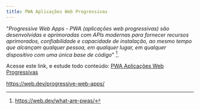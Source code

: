 ```yaml
---
title: PWA Aplicações Web Progressivas
---
```


"*Progressive Web Apps - PWA (aplicações web progressivas) são desenvolvidas e aprimoradas com APIs modernas para fornecer recursos aprimorados, 
confiabilidade e capacidade de instalação, ao mesmo tempo que alcançam qualquer pessoa, em qualquer lugar, 
em qualquer dispositivo com uma única base de código*" [^1].


Acesse este link, e estude todo conteúdo: [PWA Aplicações Web Progressivas](https://web.dev/progressive-web-apps/)  

https://web.dev/progressive-web-apps/ 



[^1]: https://web.dev/what-are-pwas/
